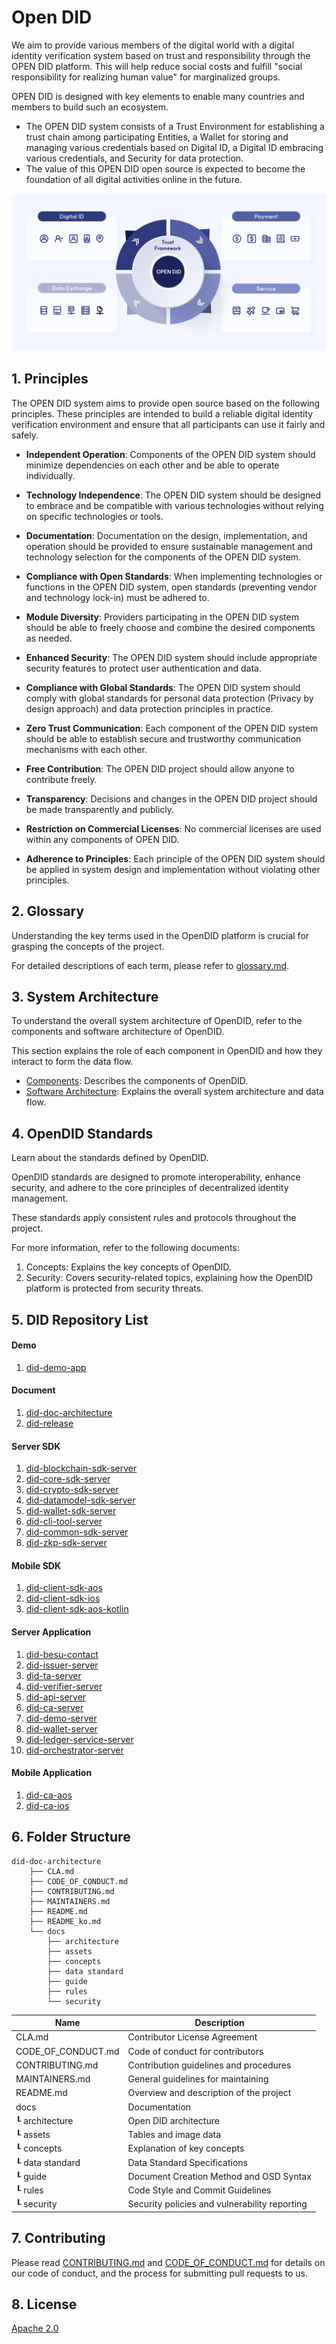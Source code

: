 Open DID
==

We aim to provide various members of the digital world with a digital identity verification system based on trust and responsibility through the OPEN DID platform. This will help reduce social costs and fulfill "social responsibility for realizing human value" for marginalized groups.

OPEN DID is designed with key elements to enable many countries and members to build such an ecosystem.

* The OPEN DID system consists of a Trust Environment for establishing a trust chain among participating Entities, a Wallet for storing and managing various credentials based on Digital ID, a Digital ID embracing various credentials, and Security for data protection.
* The value of this OPEN DID open source is expected to become the foundation of all digital activities online in the future.

![overview](docs/assets/images/index_overview.png)

## 1. Principles
The OPEN DID system aims to provide open source based on the following principles. These principles are intended to build a reliable digital identity verification environment and ensure that all participants can use it fairly and safely.

* **Independent Operation**: Components of the OPEN DID system should minimize dependencies on each other and be able to operate individually.

* **Technology Independence**: The OPEN DID system should be designed to embrace and be compatible with various technologies without relying on specific technologies or tools.

* **Documentation**: Documentation on the design, implementation, and operation should be provided to ensure sustainable management and technology selection for the components of the OPEN DID system.

* **Compliance with Open Standards**: When implementing technologies or functions in the OPEN DID system, open standards (preventing vendor and technology lock-in) must be adhered to.

* **Module Diversity**: Providers participating in the OPEN DID system should be able to freely choose and combine the desired components as needed.

* **Enhanced Security**: The OPEN DID system should include appropriate security features to protect user authentication and data.

* **Compliance with Global Standards**: The OPEN DID system should comply with global standards for personal data protection (Privacy by design approach) and data protection principles in practice.

* **Zero Trust Communication**: Each component of the OPEN DID system should be able to establish secure and trustworthy communication mechanisms with each other.

* **Free Contribution**: The OPEN DID project should allow anyone to contribute freely.

* **Transparency**: Decisions and changes in the OPEN DID project should be made transparently and publicly.

* **Restriction on Commercial Licenses**: No commercial licenses are used within any components of OPEN DID.

* **Adherence to Principles**: Each principle of the OPEN DID system should be applied in system design and implementation without violating other principles.

## 2. Glossary
Understanding the key terms used in the OpenDID platform is crucial for grasping the concepts of the project.

For detailed descriptions of each term, please refer to [glossary.md](docs/guide/glossary.md).

## 3. System Architecture
To understand the overall system architecture of OpenDID, refer to the components and software architecture of OpenDID.

This section explains the role of each component in OpenDID and how they interact to form the data flow.
- [Components](docs/concepts/components.md): Describes the components of OpenDID.
- [Software Architecture](docs/architecture/Software%20Architecture.md): Explains the overall system architecture and data flow.

## 4. OpenDID Standards
Learn about the standards defined by OpenDID. 

OpenDID standards are designed to promote interoperability, enhance security, and adhere to the core principles of decentralized identity management.

These standards apply consistent rules and protocols throughout the project.

For more information, refer to the following documents:
1. Concepts: Explains the key concepts of OpenDID.
2. Security: Covers security-related topics, explaining how the OpenDID platform is protected from security threats.
<!--3. [Protocol](docs/protocol): Describes the communication protocols used by OpenDID and how interaction between DID networks is handled.-->


## 5. DID Repository List

#### Demo

1. [did-demo-app](https://github.com/OmniOneID/did-demo-app)

#### Document

1. [did-doc-architecture](https://github.com/OmniOneID/did-doc-architecture)
1. [did-release](https://github.com/OmniOneID/did-release)

#### Server SDK

1. [did-blockchain-sdk-server](https://github.com/OmniOneID/did-blockchain-sdk-server)
1. [did-core-sdk-server](https://github.com/OmniOneID/did-core-sdk-server)
1. [did-crypto-sdk-server](https://github.com/OmniOneID/did-crypto-sdk-server)
1. [did-datamodel-sdk-server](https://github.com/OmniOneID/did-datamodel-sdk-server)
1. [did-wallet-sdk-server](https://github.com/OmniOneID/did-wallet-sdk-server)
1. [did-cli-tool-server](https://github.com/OmniOneID/did-cli-tool-server)
1. [did-common-sdk-server](https://github.com/OmniOneID/did-common-sdk-server)
1. [did-zkp-sdk-server](https://github.com/OmniOneID/did-zkp-sdk-server)

#### Mobile SDK 

1. [did-client-sdk-aos](https://github.com/OmniOneID/did-client-sdk-aos)
1. [did-client-sdk-ios](https://github.com/OmniOneID/did-client-sdk-ios)
1. [did-client-sdk-aos-kotlin](https://github.com/OmniOneID/did-client-sdk-aos-kotlin)

#### Server Application 

1. [did-besu-contact](https://github.com/OmniOneID/did-besu-contract)
1. [did-issuer-server](https://github.com/OmniOneID/did-issuer-server)
1. [did-ta-server](https://github.com/OmniOneID/did-ta-server)
1. [did-verifier-server](https://github.com/OmniOneID/did-verifier-server)
1. [did-api-server](https://github.com/OmniOneID/did-api-server)
1. [did-ca-server](https://github.com/OmniOneID/did-ca-server)
1. [did-demo-server](https://github.com/OmniOneID/did-demo-server)
1. [did-wallet-server](https://github.com/OmniOneID/did-wallet-server)
1. [did-ledger-service-server](https://github.com/OmniOneID/did-ledger-service-server)
1. [did-orchestrator-server](https://github.com/OmniOneID/did-orchestrator-server)

#### Mobile Application 

1. [did-ca-aos](https://github.com/OmniOneID/did-ca-aos)
1. [did-ca-ios](https://github.com/OmniOneID/did-ca-ios)

## 6. Folder Structure
```
did-doc-architecture
    ├── CLA.md
    ├── CODE_OF_CONDUCT.md
    ├── CONTRIBUTING.md
    ├── MAINTAINERS.md
    ├── README.md
    ├── README_ko.md
    └── docs
        ├── architecture
        ├── assets
        ├── concepts
        ├── data standard
        ├── guide
        ├── rules
        └── security
```

| Name               | Description                                   |
| ------------------ | --------------------------------------------- |
| CLA.md             | Contributor License Agreement                 |
| CODE_OF_CONDUCT.md | Code of conduct for contributors              |
| CONTRIBUTING.md    | Contribution guidelines and procedures        |
| MAINTAINERS.md     | General guidelines for maintaining            |
| README.md          | Overview and description of the project       |
| docs               | Documentation                                 |
| ┖ architecture     | Open DID architecture                         |
| ┖ assets           | Tables and image data                         |
| ┖ concepts         | Explanation of key concepts                   |
| ┖ data standard    | Data Standard Specifications                  |
| ┖ guide            | Document Creation Method and OSD Syntax       |
| ┖ rules            | Code Style and Commit Guidelines              |
| ┖ security         | Security policies and vulnerability reporting |


## 7. Contributing
Please read [CONTRIBUTING.md](CONTRIBUTING.md) and [CODE_OF_CONDUCT.md](CODE_OF_CONDUCT.md) for details on our code of conduct, and the process for submitting pull requests to us.

## 8. License
[Apache 2.0](https://github.com/OmniOneID/did-doc-architecture/blob/main/LICENSE)
